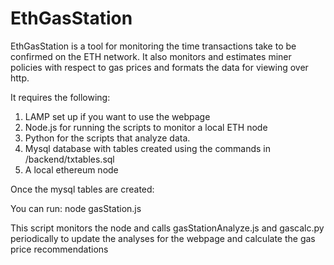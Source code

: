 # EthGasStation

EthGasStation is a tool for monitoring the time transactions take to be confirmed on the ETH network.  It also monitors
and estimates miner policies with respect to gas prices and formats the data for viewing over http.

It requires the following:
  1) LAMP set up if you want to use the webpage
  2) Node.js for running the scripts to monitor a local ETH node
  3) Python for the scripts that analyze data.
  4) Mysql database with tables created using the commands in /backend/txtables.sql 
  5) A local ethereum node 
 
Once the mysql tables are created:
 
You can run:  node gasStation.js
 
This script monitors the  node and calls gasStationAnalyze.js and gascalc.py periodically to update the analyses for the webpage and calculate the gas price recommendations
 
 
